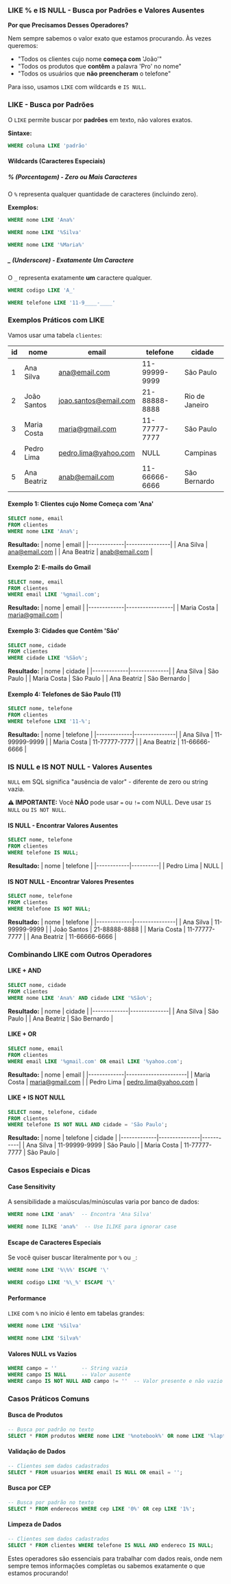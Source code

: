 ### LIKE % e IS NULL - Busca por Padrões e Valores Ausentes

**Por que Precisamos Desses Operadores?**

Nem sempre sabemos o valor exato que estamos procurando. Às vezes queremos:
- "Todos os clientes cujo nome **começa com** 'João'"
- "Todos os produtos que **contêm** a palavra 'Pro' no nome"  
- "Todos os usuários que **não preencheram** o telefone"

Para isso, usamos `LIKE` com wildcards e `IS NULL`.



### LIKE - Busca por Padrões

O `LIKE` permite buscar por **padrões** em texto, não valores exatos.

**Sintaxe:**
```sql
WHERE coluna LIKE 'padrão'
```

#### Wildcards (Caracteres Especiais)

##### % (Porcentagem) - Zero ou Mais Caracteres

O `%` representa qualquer quantidade de caracteres (incluindo zero).

**Exemplos:**

```sql
WHERE nome LIKE 'Ana%'

WHERE nome LIKE '%Silva'

WHERE nome LIKE '%Maria%'
```

##### _ (Underscore) - Exatamente Um Caractere

O `_` representa exatamente **um** caractere qualquer.

```sql
WHERE codigo LIKE 'A_'

WHERE telefone LIKE '11-9____-____'
```



### Exemplos Práticos com LIKE

Vamos usar uma tabela `clientes`:

| id | nome           | email                 | telefone      | cidade        |
|----|----------------|-----------------------|---------------|---------------|
| 1  | Ana Silva      | ana@email.com         | 11-99999-9999 | São Paulo     |
| 2  | João Santos    | joao.santos@email.com | 21-88888-8888 | Rio de Janeiro|
| 3  | Maria Costa    | maria@gmail.com       | 11-77777-7777 | São Paulo     |
| 4  | Pedro Lima     | pedro.lima@yahoo.com  | NULL          | Campinas      |
| 5  | Ana Beatriz    | anab@email.com        | 11-66666-6666 | São Bernardo  |

#### Exemplo 1: Clientes cujo Nome Começa com 'Ana'
```sql
SELECT nome, email 
FROM clientes 
WHERE nome LIKE 'Ana%';
```

**Resultado:**
| nome        | email          |
|-------------|----------------|
| Ana Silva   | ana@email.com  |
| Ana Beatriz | anab@email.com |

#### Exemplo 2: E-mails do Gmail
```sql
SELECT nome, email 
FROM clientes 
WHERE email LIKE '%gmail.com';
```

**Resultado:**
| nome        | email           |
|-------------|-----------------|
| Maria Costa | maria@gmail.com |

#### Exemplo 3: Cidades que Contêm 'São'
```sql
SELECT nome, cidade 
FROM clientes 
WHERE cidade LIKE '%São%';
```

**Resultado:**
| nome        | cidade       |
|-------------|--------------|
| Ana Silva   | São Paulo    |
| Maria Costa | São Paulo    |
| Ana Beatriz | São Bernardo |

#### Exemplo 4: Telefones de São Paulo (11)
```sql
SELECT nome, telefone 
FROM clientes 
WHERE telefone LIKE '11-%';
```

**Resultado:**
| nome        | telefone      |
|-------------|---------------|
| Ana Silva   | 11-99999-9999 |
| Maria Costa | 11-77777-7777 |
| Ana Beatriz | 11-66666-6666 |



### IS NULL e IS NOT NULL - Valores Ausentes

`NULL` em SQL significa "ausência de valor" - diferente de zero ou string vazia.

**⚠️ IMPORTANTE:** Você **NÃO** pode usar `=` ou `!=` com NULL. Deve usar `IS NULL` ou `IS NOT NULL`.

#### IS NULL - Encontrar Valores Ausentes

```sql
SELECT nome, telefone 
FROM clientes 
WHERE telefone IS NULL;
```

**Resultado:**
| nome       | telefone |
|------------|----------|
| Pedro Lima | NULL     |

#### IS NOT NULL - Encontrar Valores Presentes

```sql
SELECT nome, telefone 
FROM clientes 
WHERE telefone IS NOT NULL;
```

**Resultado:**
| nome        | telefone      |
|-------------|---------------|
| Ana Silva   | 11-99999-9999 |
| João Santos | 21-88888-8888 |
| Maria Costa | 11-77777-7777 |
| Ana Beatriz | 11-66666-6666 |



### Combinando LIKE com Outros Operadores

#### LIKE + AND
```sql
SELECT nome, cidade 
FROM clientes 
WHERE nome LIKE 'Ana%' AND cidade LIKE '%São%';
```

**Resultado:**
| nome        | cidade       |
|-------------|--------------|
| Ana Silva   | São Paulo    |
| Ana Beatriz | São Bernardo |

#### LIKE + OR
```sql
SELECT nome, email 
FROM clientes 
WHERE email LIKE '%gmail.com' OR email LIKE '%yahoo.com';
```

**Resultado:**
| nome        | email                |
|-------------|----------------------|
| Maria Costa | maria@gmail.com      |
| Pedro Lima  | pedro.lima@yahoo.com |

#### LIKE + IS NOT NULL
```sql
SELECT nome, telefone, cidade 
FROM clientes 
WHERE telefone IS NOT NULL AND cidade = 'São Paulo';
```

**Resultado:**
| nome        | telefone      | cidade    |
|-------------|---------------|-----------|
| Ana Silva   | 11-99999-9999 | São Paulo |
| Maria Costa | 11-77777-7777 | São Paulo |



### Casos Especiais e Dicas

#### Case Sensitivity
A sensibilidade a maiúsculas/minúsculas varia por banco de dados:
```sql
WHERE nome LIKE 'ana%'  -- Encontra 'Ana Silva'

WHERE nome ILIKE 'ana%'  -- Use ILIKE para ignorar case
```

#### Escape de Caracteres Especiais
Se você quiser buscar literalmente por `%` ou `_`:
```sql
WHERE nome LIKE '%\%%' ESCAPE '\'

WHERE codigo LIKE '%\_%' ESCAPE '\'
```

#### Performance
`LIKE` com `%` no início é lento em tabelas grandes:
```sql
WHERE nome LIKE '%Silva'

WHERE nome LIKE 'Silva%'
```

#### Valores NULL vs Vazios
```sql
WHERE campo = ''        -- String vazia
WHERE campo IS NULL     -- Valor ausente
WHERE campo IS NOT NULL AND campo != ''  -- Valor presente e não vazio
```



### Casos Práticos Comuns

#### Busca de Produtos
```sql
-- Busca por padrão no texto
SELECT * FROM produtos WHERE nome LIKE '%notebook%' OR nome LIKE '%laptop%';
```

#### Validação de Dados
```sql
-- Clientes sem dados cadastrados
SELECT * FROM usuarios WHERE email IS NULL OR email = '';
```

#### Busca por CEP
```sql
-- Busca por padrão no texto
SELECT * FROM enderecos WHERE cep LIKE '0%' OR cep LIKE '1%';
```

#### Limpeza de Dados
```sql
-- Clientes sem dados cadastrados
SELECT * FROM clientes WHERE telefone IS NULL AND endereco IS NULL;
```

Estes operadores são essenciais para trabalhar com dados reais, onde nem sempre temos informações completas ou sabemos exatamente o que estamos procurando!

